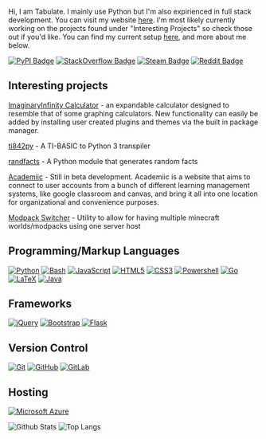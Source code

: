 Hi, I am Tabulate. I mainly use Python but I'm also expirienced in full stack development. You can visit my website [here](https://tabulatejarl8.github.io). I'm most likely currently working on the projects found under "Interesting Projects" so check those out if you'd like. You can find my current setup [here](https://tabulatejarl8.github.io/setuplist), and more about me below.

[![PyPI Badge](https://img.shields.io/badge/-PyPI-3775A9?style=flat-square&logo=pypi&logoColor=white&link=https://pypi.org/user/Tabulate/)](https://pypi.org/user/Tabulate/)
[![StackOverflow Badge](https://img.shields.io/badge/-StackOverflow-FE7A16?style=flat-square&logo=stackoverflow&logoColor=white&link=https://stackoverflow.com/users/11591238/tabulate)](https://stackoverflow.com/users/11591238/tabulate)
[![Steam Badge](https://img.shields.io/badge/-Steam-1E1E1E?style=flat-square&logo=steam&logoColor=white&link=https://steamcommunity.com/profiles/76561198872425795)](https://steamcommunity.com/profiles/76561198872425795)
[![Reddit Badge](https://img.shields.io/badge/-Reddit-FF4500?style=flat-square&logo=reddit&logoColor=white&link=https://reddit.com/u/TabulateJarl8)](https://reddit.com/u/TabulateJarl8)

## Interesting projects

[ImaginaryInfinity Calculator](https://gitlab.com/TurboWafflz/ImaginaryInfinity-Calculator/-/tree/development) - an expandable calculator designed to resemble that of some graphing calculators. New functionality can easily be added by installing user created plugins and themes via the built in package manager.

[ti842py](https://github.com/TabulateJarl8/ti842py) - A TI-BASIC to Python 3 transpiler

[randfacts](https://github.com/TabulateJarl8/randfacts) - A Python module that generates random facts

[Academiic](https://github.com/TabulateJarl8/academiic-public) - Still in beta development. Academiic is a website that aims to connect to user accounts from a bunch of different learning management systems, like google classroom and canvas, and bring it all into one location for organizational and convenience purposes.

[Modpack Switcher](https://github.com/TabulateJarl8/modpackSwitcher) -  Utility to allow for having multiple minecraft worlds/modpacks using one server host


## Programming/Markup Languages

[![Python](https://img.shields.io/badge/-Python-14354C?style=flat-square&logo=python&logoColor=white)](https://python.org)
[![Bash](https://img.shields.io/badge/-Bash-black?style=flat-square&logo=gnu%20bash&logoColor=white)](https://www.gnu.org/software/bash/)
[![JavaScript](https://img.shields.io/badge/-JavaScript-black?style=flat-square&logo=javascript)](https://www.javascript.com/)
[![HTML5](https://img.shields.io/badge/-HTML5-E34F26?style=flat-square&logo=html5&logoColor=white)](https://developer.mozilla.org/en-US/docs/Web/Guide/HTML/HTML5)
[![CSS3](https://img.shields.io/badge/-CSS3-1572B6?style=flat-square&logo=css3)](https://developer.mozilla.org/en-US/docs/Web/CSS)
[![Powershell](https://img.shields.io/badge/-Powershell-black?style=flat-square&logo=powershell)](https://docs.microsoft.com/en-us/powershell/)
[![Go](https://img.shields.io/badge/-Go-00ADD8?style=flat-square&logo=go&logoColor=white)](https://golang.org/)
[![LaTeX](https://img.shields.io/badge/-LaTeX-008080?&style=flat-square&logo=latex&logoColor=white)](https://www.latex-project.org/)
[![Java](https://img.shields.io/badge/-Java-ED8B00?style=flat-square&logo=java&logoColor=white)](https://www.java.com/)

## Frameworks
[![jQuery](https://img.shields.io/badge/-jQuery-0769AD?style=flat-square&logo=jquery)](https://jquery.com/)
[![Bootstrap](https://img.shields.io/badge/-Bootstrap-563D7C?style=flat-square&logo=bootstrap)](https://getbootstrap.com/)
[![Flask](https://img.shields.io/badge/-Flask-000000?style=flat-square&logo=flask&logoColor=white)](https://flask.palletsprojects.com/)

## Version Control
[![Git](https://img.shields.io/badge/-Git-black?style=flat-square&logo=git)](https://git-scm.com/)
[![GitHub](https://img.shields.io/badge/-GitHub-181717?style=flat-square&logo=github)](https://github.com/TabulateJarl8)
[![GitLab](https://img.shields.io/badge/-GitLab-FCA121?style=flat-square&logo=gitlab)](https://gitlab.com/TabulateJarl8)

## Hosting
[![Microsoft Azure](https://img.shields.io/badge/Microsoft%20Azure-232F7E?style=flat-square&logo=microsoft-azure)](https://azure.microsoft.com)

![Github Stats](https://github-readme-stats.vercel.app/api?username=TabulateJarl8&count_private=true&show_icons=true&include_all_commits=true&theme=tokyonight)
![Top Langs](https://github-readme-stats.vercel.app/api/top-langs/?username=TabulateJarl8&hide=TeX&layout=compact&theme=tokyonight&exclude_repo=academiic-public,files)
